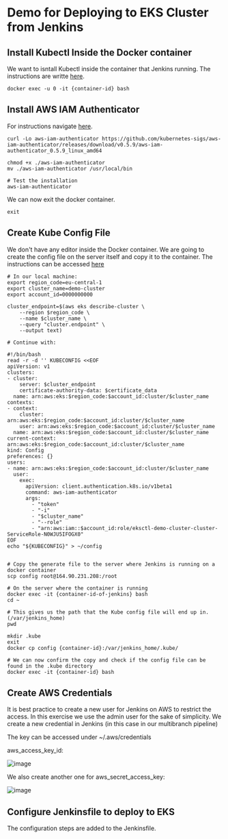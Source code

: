 # Demo for Deploying to EKS Cluster from Jenkins

## Install Kubectl Inside the Docker container

We want to isntall Kubectl inside the container that Jenkins running. The instructions are writte [here](https://kubernetes.io/docs/tasks/tools/install-kubectl-linux/).

    docker exec -u 0 -it {container-id} bash
  
## Install AWS IAM Authenticator

For instructions navigate [here](https://docs.aws.amazon.com/eks/latest/userguide/install-aws-iam-authenticator.html).

    curl -Lo aws-iam-authenticator https://github.com/kubernetes-sigs/aws-iam-authenticator/releases/download/v0.5.9/aws-iam-authenticator_0.5.9_linux_amd64
  
    chmod +x ./aws-iam-authenticator
    mv ./aws-iam-authenticator /usr/local/bin
    
    # Test the installation
    aws-iam-authenticator

We can now exit the docker container.

    exit
    
## Create Kube Config File
We don't have any editor inside the Docker container. We are going to create the config file on the server itself and copy it to the container.
The instructions can be accessed [here](https://docs.aws.amazon.com/eks/latest/userguide/create-kubeconfig.html)
    
    # In our local machine:
    export region_code=eu-central-1
    export cluster_name=demo-cluster
    export account_id=0000000000
    
    cluster_endpoint=$(aws eks describe-cluster \
        --region $region_code \
        --name $cluster_name \
        --query "cluster.endpoint" \
        --output text)
    
    # Continue with:
    
    #!/bin/bash
    read -r -d '' KUBECONFIG <<EOF
    apiVersion: v1
    clusters:
    - cluster:
        server: $cluster_endpoint
        certificate-authority-data: $certificate_data
      name: arn:aws:eks:$region_code:$account_id:cluster/$cluster_name
    contexts:
    - context:
        cluster: arn:aws:eks:$region_code:$account_id:cluster/$cluster_name
        user: arn:aws:eks:$region_code:$account_id:cluster/$cluster_name
      name: arn:aws:eks:$region_code:$account_id:cluster/$cluster_name
    current-context: arn:aws:eks:$region_code:$account_id:cluster/$cluster_name
    kind: Config
    preferences: {}
    users:
    - name: arn:aws:eks:$region_code:$account_id:cluster/$cluster_name
      user:
        exec:
          apiVersion: client.authentication.k8s.io/v1beta1
          command: aws-iam-authenticator
          args:
            - "token"
            - "-i"
            - "$cluster_name"
            - "--role"
            - "arn:aws:iam::$account_id:role/eksctl-demo-cluster-cluster-ServiceRole-N0WJU5IFOGX0"
    EOF
    echo "${KUBECONFIG}" > ~/config

    
    # Copy the generate file to the server where Jenkins is running on a docker container
    scp config root@164.90.231.208:/root
    
    # On the server where the container is running
    docker exec -it {container-id-of-jenkins} bash
    cd ~
    
    # This gives us the path that the Kube config file will end up in. (/var/jenkins_home)
    pwd
    
    mkdir .kube
    exit
    docker cp config {container-id}:/var/jenkins_home/.kube/
     
    # We can now confirm the copy and check if the config file can be found in the .kube directory
    docker exec -it {container-id} bash
    
## Create AWS Credentials

It is best practice to create a new user for Jenkins on AWS to restrict the access. In this exercise we use the admin user for the sake of simplicity. We create a new credential in Jenkins (in this case in our multibranch pipeline)

The key can be accessed under ~/.aws/credentials

aws_access_key_id:

![image](https://user-images.githubusercontent.com/18715119/234788969-79c90687-781a-4377-97ba-999177ea179f.png)

We also create another one for aws_secret_access_key:

![image](https://user-images.githubusercontent.com/18715119/234789293-d297dd4d-2f56-437a-8654-cbc4ef7da944.png)

## Configure Jenkinsfile to deploy to EKS

The configuration steps are added to the Jenkinsfile.
